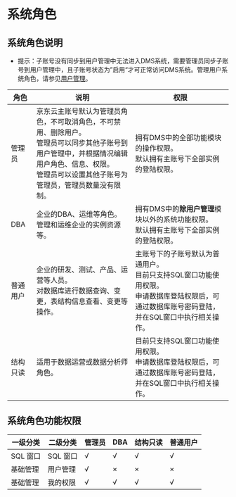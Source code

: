 # 系统角色

## 系统角色说明

* 提示：子账号没有同步到用户管理中无法进入DMS系统，需要管理员同步子账号到用户管理中，且子账号状态为”启用“才可正常访问DMS系统。管理用户系统角色，请参见[用户管理](./Operation-Guide/user-management.md)。

| 角色     | 说明                                                         | 权限                                                         |
| -------- | ------------------------------------------------------------ | ------------------------------------------------------------ |
| 管理员   | 京东云主账号默认为管理员角色，不可取消角色，不可禁用、删除用户。<br/>管理员可以同步其他子账号到用户管理中，并根据情况编辑用户角色、信息、权限。<br/>管理员可以设置其他子账号为管理员，管理员数量没有限制。 | 拥有DMS中的全部功能模块的操作权限。<br/>默认拥有主账号下全部实例的登陆权限。 |
| DBA      | 企业的DBA、运维等角色。<br/>管理和运维企业的实例资源等。     | 拥有DMS中的**除用户管理**模块以外的系统功能权限。<br/>默认拥有主账号下全部实例的登陆权限。 |
| 普通用户 | 企业的研发、测试、产品、运营等人员。<br/>对数据库进行数据查询、变更，表结构信息查看、变更等操作。 | 主账号下的子账号默认为普通用户。<br/>目前只支持SQL窗口功能使用权限。<br/>申请数据库登陆权限后，可通过数据库账号密码登陆，并在SQL窗口中执行相关操作。 |
| 结构只读 | 适用于数据运营或数据分析师角色。                             | 目前只支持SQL窗口功能使用权限。<br/>申请数据库登陆权限后，可通过数据库账号密码登陆，并在SQL窗口中执行相关操作。 |

## 系统角色功能权限

| 一级分类 | 二级分类 | 管理员 | DBA  | 结构只读 | 普通用户 |
| -------- | -------- | ------ | ---- | -------- | -------- |
| SQL 窗口 | SQL 窗口 | √      | √    | √        | √        |
| 基础管理 | 用户管理 | √      | ×    | ×        | ×        |
| 基础管理 | 我的权限 | √      | √    | √        | √        |
